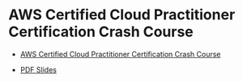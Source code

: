 # AWS Certified Cloud Practitioner Certification Crash Course


- [AWS Certified Cloud Practitioner Certification Crash Course](https://learning.oreilly.com/live-events/aws-certified-cloud-practitioner-certification-crash-course/0636920074171/)

- [PDF Slides](https://on24static.akamaized.net/event/39/76/56/9/rt/1/documents/resourceList1673266427365/awscloudpractitionercertcrashcourse21673266426521.pdf)